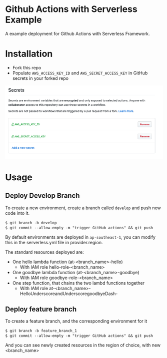 # Github Actions with Serverless Example

A example deployment for Github Actions with Serverless Framework. 

# Installation

* Fork this repo
* Populate `AWS_ACCESS_KEY_ID` and `AWS_SECRET_ACCESS_KEY` in GitHub secrets in your forked repo

![Screenshot](screenshots/AWS_Secrets.png)

# Usage

## Deploy Develop Branch

To create a new environment, create a branch called `develop` and push new code into it.

    $ git branch -b develop
    $ git commit --allow-empty -m "trigger GitHub actions" && git push

By default environments are deployed in `ap-southeast-1`, you can modify this in the serverless.yml file in provider.region.

The standard resources deployed are:

* One hello lambda function (at-<branch_name>-hello)
  * With IAM role hello-role-<branch_name>
* One goodbye lambda function (at-<branch_name>-goodbye)
  * With IAM role goodbye-role-<branch_name>
* One step function, that chains the two lambd functions together
  * With IAM role at-<branch_name>-HelloUnderscoreandUnderscoregoodbyeDash-<random>
  
## Deploy feature branch

To create a feature branch, and the corresponding environment for it

    $ git branch -b feature_branch_1
    $ git commit --allow-empty -m "trigger GitHub actions" && git push

And you can see newly created resources in the region of choice, with new <branch_name>







